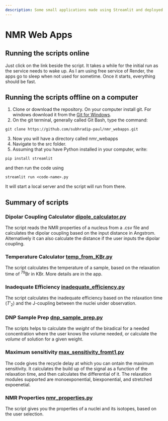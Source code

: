 ```yaml
---
description: Some small applications made using Streamlit and deployed with Render.
---
```


# NMR Web Apps

## Running the scripts online
Just click on the link beside the script.
It takes a while for the initial run as the service needs to wake up.
As I am using free service of Render, the apps go to sleep when not used for sometime.
Once it starts, everything should be fast.


## Running the scripts offline on a computer
1.  Clone or download the repository. On your computer install git. For windows download it from the [Git for Windows](https://gitforwindows.org/).
2. On the git terminal, generally called Git Bash, type the command:
```
git clone https://github.com/subhradip-paul/nmr_webapps.git
````
3. Now you will have a directory called nmr_webapps
4. Navigate to the src folder.
5. Assuming that you have Python installed in your computer, write:
```
pip install streamlit
```
and then run the code using
```
streamlit run <code-name>.py
```
It will start a local server and the script will run from there.


## Summary of scripts
### Dipolar Coupling Calculator [dipole_calculator.py](https://dipole-to-distance.onrender.com/)

The script reads the NMR properties of a nucleus from a .csv file and calculates the dipolar coupling based on the input distance in Angstrom. Alternatively it can also calculate the distance if the user inputs the dipolar coupling.

### Temperature Calculator [temp_from_KBr.py](https://temp-from-brt1.onrender.com/)

The script calculates the temperature of a sample, based on the relaxation time of $^79$Br in KBr. More details are in the app.

### Inadequate Efficiency [inadequate_efficiency.py](https://inadequate-efficiency.onrender.com/)

The script calculates the inadequate efficiency based on the relaxation time ($T'_2$) and the J-coupling between the nuclei under observation.

### DNP Sample Prep [dnp_sample_prep.py](https://dnp-sample-prep.onrender.com/)

The scripts helps to calculate the *weight* of the biradical for a needed concentration where the user knows the volume needed, or calculate the *volume* of solution for a given weight.

### Maximum sensitivity [max_sensitivity_fromt1.py](https://optimum-recycle-delay.onrender.com/)

The code gives the recycle delay at which you can ontain the maximum sensitivity. It calculates the build up of the signal as a function of the relaxation time, and then calculates the differential of it. The relaxation modules supported are monoexponential, biexponential, and stretched expoenetial.

### NMR Properties [nmr_properties.py](https://nmr-properties.onrender.com/)
The script gives you the properties of a nuclei and its isotopes, based on the user selection.
